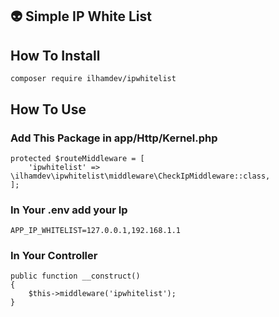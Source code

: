 ## 👽 Simple IP White List

## How To Install
    composer require ilhamdev/ipwhitelist

## How To Use
### Add This Package in app/Http/Kernel.php
    protected $routeMiddleware = [
        'ipwhitelist' => \ilhamdev\ipwhitelist\middleware\CheckIpMiddleware::class,
    ];

### In Your .env add your Ip
    APP_IP_WHITELIST=127.0.0.1,192.168.1.1

### In Your Controller 
    public function __construct()
    {
        $this->middleware('ipwhitelist');
    }

